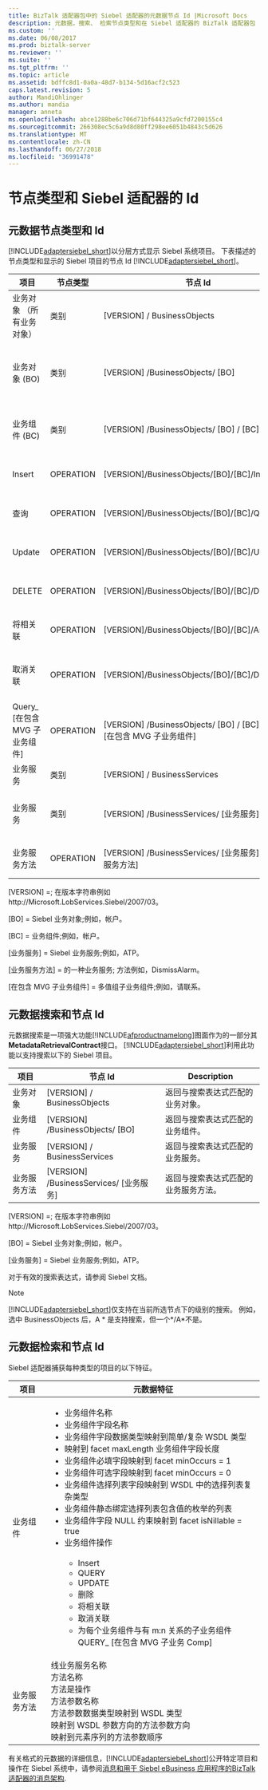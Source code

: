 ```yaml
---
title: BizTalk 适配器包中的 Siebel 适配器的元数据节点 Id |Microsoft Docs
description: 元数据，搜索、 检索节点类型和在 Siebel 适配器的 BizTalk 适配器包 (BAP) 中公开的 Siebel 组件中使用的 Id
ms.custom: ''
ms.date: 06/08/2017
ms.prod: biztalk-server
ms.reviewer: ''
ms.suite: ''
ms.tgt_pltfrm: ''
ms.topic: article
ms.assetid: bdffc8d1-0a0a-48d7-b134-5d16acf2c523
caps.latest.revision: 5
author: MandiOhlinger
ms.author: mandia
manager: anneta
ms.openlocfilehash: abce1288be6c706d71bf644325a9cfd7200155c4
ms.sourcegitcommit: 266308ec5c6a9d8d80ff298ee6051b4843c5d626
ms.translationtype: MT
ms.contentlocale: zh-CN
ms.lasthandoff: 06/27/2018
ms.locfileid: "36991478"
---
```

# <a name="node-types-and-ids-for-the-siebel-adapter"></a>节点类型和 Siebel 适配器的 Id

## <a name="metadata-node-types-and-ids"></a>元数据节点类型和 Id 
 [!INCLUDE[adaptersiebel_short](../../includes/adaptersiebel-short-md.md)]以分层方式显示 Siebel 系统项目。 下表描述的节点类型和显示的 Siebel 项目的节点 Id [!INCLUDE[adaptersiebel_short](../../includes/adaptersiebel-short-md.md)]。  


|                项目                 | 节点类型 |                                 节点 Id                                  |                                          示例                                          |                                  Description                                   |
|-----------------------------------------|-----------|--------------------------------------------------------------------------|-------------------------------------------------------------------------------------------|--------------------------------------------------------------------------------|
| 业务对象 （所有业务对象） | 类别  |                        [VERSION] / BusinessObjects                         |                http://Microsoft.LobServices.Siebel/2007/03/BusinessObjects                |                         返回所有业务对象。                          |
|          业务对象 (BO)           | 类别  |                      [VERSION] /BusinessObjects/ [BO]                      |            http://Microsoft.LobServices.Siebel/2007/03/BusinessObjects/Account            | 返回与指定的业务对象相关联的所有业务组件。 |
|         业务组件 (BC)         | 类别  |                   [VERSION] /BusinessObjects/ [BO] / [BC]                    |        http://Microsoft.LobServices.Siebel/2007/03/BusinessObjects/Account/Account        |    返回与指定的业务组件关联的所有操作。    |
|                 Insert                  | OPERATION |                [VERSION]/BusinessObjects/[BO]/[BC]/Insert                |    http://Microsoft.LobServices.Siebel/2007/03/BusinessObjects/Account/Account/Insert     |       返回指定的业务组件的插入操作。       |
|                  查询                  | OPERATION |                [VERSION]/BusinessObjects/[BO]/[BC]/Query                 |     http://Microsoft.LobServices.Siebel/2007/03/BusinessObjects/Account/Account/Query     |       返回指定的业务组件查询操作。        |
|                 Update                  | OPERATION |                [VERSION]/BusinessObjects/[BO]/[BC]/Update                |    http://Microsoft.LobServices.Siebel/2007/03/BusinessObjects/Account/Account/Update     |       返回指定的业务组件的更新操作。       |
|                 DELETE                  | OPERATION |                [VERSION]/BusinessObjects/[BO]/[BC]/Delete                |    http://Microsoft.LobServices.Siebel/2007/03/BusinessObjects/Account/Account/Delete     |       返回指定的业务组件的删除操作。       |
|                将相关联                | OPERATION |              [VERSION]/BusinessObjects/[BO]/[BC]/Associate               |   http://Microsoft.LobServices.Siebel/2007/03/BusinessObjects/Account/Account/Associate   |     返回指定的业务组件的关联操作。      |
|               取消关联                | OPERATION |              [VERSION]/BusinessObjects/[BO]/[BC]/Dissociate              |  http://Microsoft.LobServices.Siebel/2007/03/BusinessObjects/Account/Account/Dissociate   |     返回指定的业务组件取消关联操作。     |
|  Query_ [在包含 MVG 子业务组件]   | OPERATION | [VERSION] /BusinessObjects/ [BO] / [BC] / Query_ [在包含 MVG 子业务组件] | http://Microsoft.LobServices.Siebel/2007/03/BusinessObjects/Account/Account/Query_Contact |          返回子业务组件的查询操作          |
|            业务服务            | 类别  |                        [VERSION] / BusinessServices                        |               http://Microsoft.LobServices.Siebel/2007/03/BusinessServices                |                         返回所有业务服务。                         |
|            业务服务             | 类别  |              [VERSION] /BusinessServices/ [业务服务]               |             http://Microsoft.LobServices.Siebel/2007/03/BusinessServices/ATP              |        返回指定的业务服务的所有业务方法。        |
|         业务服务方法         | OPERATION | [VERSION] /BusinessServices/ [业务服务] / [业务服务方法]  |       http://Microsoft.LobServices.Siebel/2007/03/BusinessServices/ATP/ATPRunCheck        |                 返回指定的业务服务方法。                 |

 [VERSION] =; 在版本字符串例如http://Microsoft.LobServices.Siebel/2007/03。  

 [BO] = Siebel 业务对象;例如，帐户。  

 [BC] = 业务组件;例如，帐户。  

 [业务服务] = Siebel 业务服务;例如，ATP。  

 [业务服务方法] = 的一种业务服务; 方法例如，DismissAlarm。  

 [在包含 MVG 子业务组件] = 多值组子业务组件;例如，请联系。  

## <a name="metadata-search-and-node-ids"></a>元数据搜索和节点 Id  
 元数据搜索是一项强大功能[!INCLUDE[afproductnamelong](../../includes/afproductnamelong-md.md)]图面作为的一部分其**MetadataRetrievalContract**接口。 [!INCLUDE[adaptersiebel_short](../../includes/adaptersiebel-short-md.md)]利用此功能以支持搜索以下的 Siebel 项目。  

|项目|节点 Id|Description|  
|--------------|-------------|-----------------|  
|业务对象|[VERSION] / BusinessObjects|返回与搜索表达式匹配的业务对象。|  
|业务组件|[VERSION] /BusinessObjects/ [BO]|返回与搜索表达式匹配的业务组件。|  
|业务服务|[VERSION] / BusinessServices|返回与搜索表达式匹配的业务服务。|  
|业务服务方法|[VERSION] /BusinessServices/ [业务服务]|返回与搜索表达式匹配的业务服务方法。|  

 [VERSION] =; 在版本字符串例如http://Microsoft.LobServices.Siebel/2007/03。  

 [BO] = Siebel 业务对象;例如，帐户。  

 [业务服务] = Siebel 业务服务;例如，ATP。  

 对于有效的搜索表达式，请参阅 Siebel 文档。  

> [!NOTE]
>  [!INCLUDE[adaptersiebel_short](../../includes/adaptersiebel-short-md.md)]仅支持在当前所选节点下的级别的搜索。  例如，选中 BusinessObjects 后，A * 是支持搜索，但一个\*/A\*不是。  

## <a name="metadata-retrieval-and-node-ids"></a>元数据检索和节点 Id  
 Siebel 适配器捕获每种类型的项目的以下特征。  

|项目|元数据特征|  
|--------------|------------------------------|  
|业务组件|<ul><li>业务组件名称</li><li>业务组件字段名称</li><li>业务组件字段数据类型映射到简单/复杂 WSDL 类型</li><li>映射到 facet maxLength 业务组件字段长度</li><li>业务组件必填字段映射到 facet minOccurs = 1</li><li>业务组件可选字段映射到 facet minOccurs = 0</li><li>业务组件选择列表字段映射到 WSDL 中的选择列表复杂类型</li><li>业务组件静态绑定选择列表包含值的枚举的列表</li><li>业务组件字段 NULL 约束映射到 facet isNillable = true</li><li>业务组件操作<br /><br /> <ul><li>Insert</li><li>QUERY</li><li>UPDATE</li><li>删除</li><li>将相关联</li><li>取消关联</li><li>为每个业务组件与有 m:n 关系的子业务组件 QUERY_ [在包含 MVG 子业务 Comp]</li></ul></li></ul>|  
|业务服务方法|线业务服务名称<br />方法名称<br />方法是操作<br />方法参数名称<br />方法参数数据类型映射到 WSDL 类型<br />映射到 WSDL 参数方向的方法参数方向<br />映射到元素序列的方法参数顺序|  

 有关格式的元数据的详细信息，[!INCLUDE[adaptersiebel_short](../../includes/adaptersiebel-short-md.md)]公开特定项目和操作在 Siebel 系统中，请参阅[消息和用于 Siebel eBusiness 应用程序的BizTalk适配器的消息架构](../../adapters-and-accelerators/adapter-siebel/messages-and-message-schemas-for-siebel-adapter-in-biztalk.md).  
